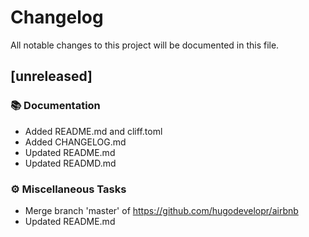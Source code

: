 # Changelog

All notable changes to this project will be documented in this file.

## [unreleased]

### 📚 Documentation

- Added README.md and cliff.toml
- Added CHANGELOG.md
- Updated README.md
- Updated READMD.md

### ⚙️ Miscellaneous Tasks

- Merge branch 'master' of https://github.com/hugodevelopr/airbnb
- Updated README.md

<!-- generated by git-cliff -->

